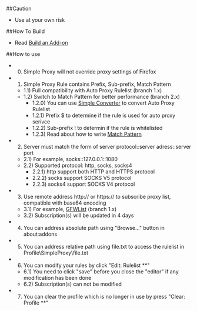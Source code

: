 ##Caution

- Use at your own risk

##How To Build

- Read <a href="https://goo.gl/NZlNRH">Build an Add-on</a>

##How to use

- 0) Simple Proxy will not override proxy settings of Firefox 
- 1) Simple Proxy Rule contains Prefix, Sub-prefix, Match Pattern
  - 1.1) Full compatibility with Auto Proxy Rulelist (branch 1.x)
  - 1.2) Switch to Match Pattern for better performance (branch 2.x)
    - 1.2.0) You can use <a href="https://goo.gl/vt6Jj4">Simple Converter</a> to convert Auto Proxy Rulelist
    - 1.2.1) Prefix $ to determine if the rule is used for auto proxy serivce
    - 1.2.2) Sub-prefix ! to determin if the rule is whitelisted
    - 1.2.3) Read about how to write <a href="https://goo.gl/sZzTgN">Match Pattern</a>
- 2) Server must match the form of server protocol::server adress::server port
  - 2.1) For example, socks::127.0.0.1::1080
  - 2.2) Supported protocol: http, socks, socks4
    - 2.2.1) http support both HTTP and HTTPS protocol
    - 2.2.2) socks support SOCKS V5 protocol
    - 2.2.3) socks4 support SOCKS V4 protocol
- 3) Use remote address http:// or https:// to subscribe proxy list, compatible with base64 encoding
  - 3.1) For example, <a href="https://goo.gl/ryMotb">GFWList</a> (branch 1.x)
  - 3.2) Subscription(s) will be updated in 4 days
- 4) You can address absolute path using "Browse..." button in about:addons
- 5) You can address relative path using file.txt to access the rulelist in Profile\SimpleProxy\file.txt
- 6) You can modify your rules by click "Edit: Rulelist **"
  - 6.1) You need to click "save" before you close the "editor" if any modification has been done
  - 6.2) Subscription(s) can not be modified
- 7) You can clear the profile which is no longer in use by press "Clear: Profile **"
